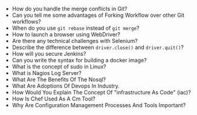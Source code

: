 - How do you handle the merge conflicts in Git?
- Can you tell me some advantages of Forking Workflow over other Git workflows?
- When do you use `git rebase` instead of `git merge`?
- How to launch a browser using WebDriver?
- Are there any technical challenges with Selenium?
- Describe the difference between `driver.close()` and `driver.quit()`?
- How will you secure Jenkins?
- Can you write the syntax for building a docker image?
- What is the concept of sudo in Linux?
- What is Nagios Log Server?
- What Are The Benefits Of The Nosql?
- What Are Adoptions Of Devops In Industry.
- How Would You Explain The Concept Of "infrastructure As Code" (iac)?
- How Is Chef Used As A Cm Tool?
- Why Are Configuration Management Processes And Tools Important?